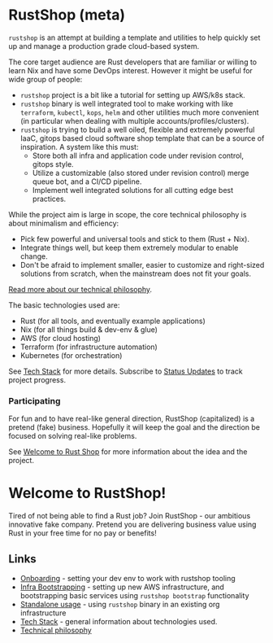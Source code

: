# RustShop (meta)

`rustshop` is an attempt at building a template and utilities
to help quickly set up and manage a production grade cloud-based system.

The core target audience are Rust developers that are familiar or willing to learn Nix and
have some DevOps interest. However it might be useful for wide group of people:

* `rustshop` project is a bit like a tutorial for setting up AWS/k8s stack.
* `rustshop` binary is well integrated tool to make working with 
  like `terraform`, `kubectl`, `kops`, `helm` and other utilities much more convenient
  (in particular when dealing with multiple accounts/profiles/clusters).
* `rustshop` is trying to build a well oiled, flexible and extremely powerful IaaC,
   gitops based cloud software shop template that can be a source of inspiration.
   A system like this must:
   * Store both all infra and application code under revision control, gitops style.
   * Utilize a customizable (also stored under revision control) merge queue bot,
     and a CI/CD pipeline.
   * Implement well integrated solutions for all cutting edge best practices.

While the project aim is large in scope, the core technical philosophy is about
minimalism and efficiency:

* Pick few powerful and universal tools and stick to them (Rust + Nix).
* Integrate things well, but keep them extremely modular to enable change.
* Don't be afraid to implement smaller, easier to customize and right-sized solutions
  from scratch, when the mainstream does not fit your goals.

[Read more about our technical philosophy](./README.philosophy.md).

The basic technologies used are:

* Rust (for all tools, and eventually example applications)
* Nix (for all things build & dev-env & glue)
* AWS (for cloud hosting)
* Terraform (for infrastructure automation)
* Kubernetes (for orchestration)

See [Tech Stack](./README.techstack.md) for more details.
Subscribe to [Status Updates](https://github.com/rustshop/rustshop/discussions/6)
to track project progress.

### Participating

For fun and to have real-like general direction, RustShop (capitalized) is a pretend (fake)
business. Hopefully it will keep the goal and the direction be focused on solving
real-like problems.

See [Welcome to Rust Shop](https://github.com/rustshop/rustshop/discussions/1)
for more information about the idea and the project.

# Welcome to RustShop!

Tired of not being able to find a Rust job? Join RustShop -
our ambitious innovative fake company. Pretend you are delivering
business value using Rust in your free time for no pay or benefits!

## Links

* [Onboarding](./README.onboarding.md) - setting your dev env to work with rustshop tooling
* [Infra Bootstrapping](README.bootstrapping.md) - setting up new AWS infrastructure,
  and bootstrapping basic services using `rustshop bootstrap` functionality
* [Standalone usage](README.standalone.md) - using `rustshop` binary in an existing org infrastructure
* [Tech Stack](./README.techstack.md) - general information about technologies used.
* [Technical philosophy](./README.philosophy.md)
